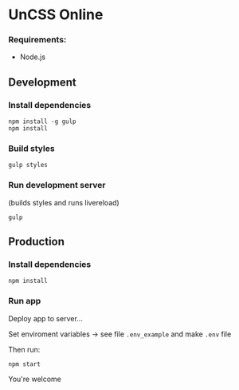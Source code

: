 # UnCSS Online

### Requirements:

- Node.js

## Development

### Install dependencies
```
npm install -g gulp
npm install
```

### Build styles
```
gulp styles
```

### Run development server
(builds styles and runs livereload)
```
gulp
```

## Production

### Install dependencies
```
npm install
```

### Run app
Deploy app to server...

Set enviroment variables -> see file ```.env_example``` and make ```.env``` file

Then run:
```
npm start
```

You're welcome
